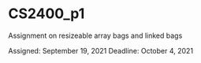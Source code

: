 # CS2400_p1
Assignment on resizeable array bags and linked bags

Assigned: September 19, 2021
Deadline: October 4, 2021
